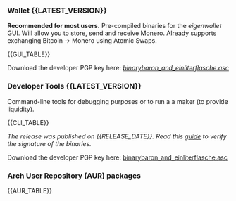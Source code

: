 <style>
.notice {
    background-color: rgb(250, 241, 213);
    border: 1px solid #ffeaa7;
    color: #856404;
    padding: 0.75rem;
    text-align: center;
    font-style: italic;
    white-space: wrap !important;
}

@media (max-width: 600px) {
    table {
        font-size: 0.9em;
    }

    .hide-mobile {
        display: none;
    }
}
</style>

### Wallet {{LATEST_VERSION}}

**Recommended for most users.** Pre-compiled binaries for the _eigenwallet_ GUI. Will allow you to store, send and receive Monero. Already supports exchanging Bitcoin $\rightarrow$ Monero using Atomic Swaps.

{{GUI_TABLE}}

Download the developer PGP key here: _[binarybaron_and_einliterflasche.asc](https://raw.githubusercontent.com/eigenwallet/core/refs/heads/master/utils/gpg_keys/binarybaron_and_einliterflasche.asc)_

### Developer Tools {{LATEST_VERSION}}

Command-line tools for debugging purposes or to run a a maker (to provide liquidity).

{{CLI_TABLE}}

_The release was published on {{RELEASE_DATE}}._ _Read this [guide](https://docs.unstoppableswap.net/getting_started/verify_tauri_signature) to verify the signature of the binaries._

Download the developer PGP key here: [binarybaron_and_einliterflasche.asc](https://raw.githubusercontent.com/eigenwallet/core/refs/heads/master/utils/gpg_keys/binarybaron_and_einliterflasche.asc)

<div id="aur"/>

### Arch User Repository (AUR) packages

{{AUR_TABLE}}
